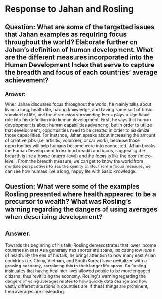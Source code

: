 # Response to Jahan and Rosling

## Question: What are some of the targetted issues that Jahan examples as requiring focus throughout the world? Elaborate further on Jahan’s definition of human development. What are the different measures incorporated into the Human Development Index that serve to capture the breadth and focus of each countries’ average achievement?

### Answer: 

When Jahan discusses focus throughout the world, he mainly talks about living a long, health life, having knowledge, and having some sort of basic standard of life, and the discussion surrounding focus plays a significant role into his definition into human development. First, he says that human development is about human capabilities advancing, but in order to utilize that development, opportunities need to be created in order to maximize those capabilities. For instance, Jahan speaks about increasing the amount of creative jobs (i.e. artisitic, volunteer, or car work), because those opportunities will help humans become more interconnected. Jahan breaks the Human Development Index into breadth and focus, suggesting the breadth is like a house (macro-level) and the focus is like the door (micro-level). From the breadth measure, we can get to know the world from multiple perspectives to see the quality of life. From a focus measure, we can see how humans live a long, happy life with basic knowledge.

## Question: What were some of the examples Rosling presented where health appeared to be a precursor to wealth? What was Rosling’s warning regarding the dangers of using averages when describing development?

## Answer:

Towards the beginning of his talk, Rosling demenostrates that lower income countries in east Asia generally had shorter life spans, indicating low levels of health. By the end of his talk, he brings attention to how many east Asian countries (i.e. China, Vietnam, and South Korea) have revitalized with a growing economy, correlating this to their longer life spans. So Rosling insinuates that having healthier lives allowed people to be more engaged citizens, thus revitilizing the economy. Rosling's warning regarding the dangers of using averages relates to  how quickly data change and how vastly different situations in countries are. If these things are prominent, then averages are misleading.
